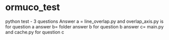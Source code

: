 # ormuco_test
python test - 3 questions
Answer a = line_overlap.py and overlap_axis.py is for question a
answer b= folder answer b for question b
answer c= main.py and cache.py for question c
